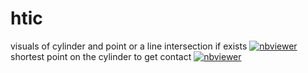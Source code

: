 # htic

 visuals of cylinder and point or a line intersection if exists  [![nbviewer](https://raw.githubusercontent.com/jupyter/design/master/logos/Badges/nbviewer_badge.svg)](https://nbviewer.jupyter.org/github/saisriteja/htic/blob/master/perfect%20vision.ipynb
)
<br>
shortest point on the cylinder to get contact [![nbviewer](https://raw.githubusercontent.com/jupyter/design/master/logos/Badges/nbviewer_badge.svg)](https://nbviewer.jupyter.org/github/saisriteja/htic/blob/master/closet%20point%20to%20cylinder.ipynb
)

